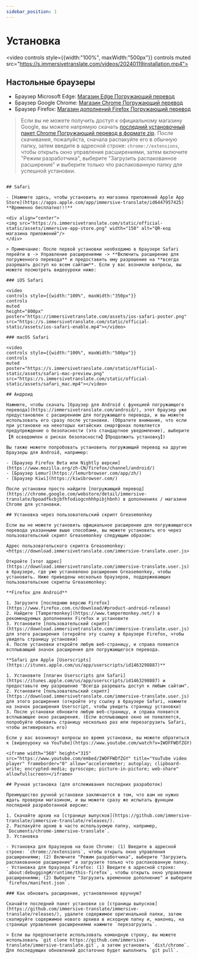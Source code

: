 ```yaml
---
sidebar_position: 1
---
```


# Установка

<video
controls style={{width:"100%", maxWidth:"500px"}}
controls
muted
src="https://s.immersivetranslate.com/videos/20240119installation.mp4"></video>

## Настольные браузеры

- Браузер Microsoft Edge: [Магазин Edge Погружающий перевод](https://microsoftedge.microsoft.com/addons/detail/amkbmndfnliijdhojkpoglbnaaahippg)
- Браузер Google Chrome: [Магазин Chrome Погружающий перевод](https://chrome.google.com/webstore/detail/immersive-translate/bpoadfkcbjbfhfodiogcnhhhpibjhbnh)
- Браузер Firefox: [Магазин дополнений Firefox Погружающий перевод](https://addons.mozilla.org/zh-CN/firefox/addon/immersive-translate/)

> Если вы не можете получить доступ к официальному магазину Google, вы можете напрямую скачать [последний установочный пакет Chrome Погружающий перевод в формате zip](https://download.immersivetranslate.com/latest/chrome-immersive-translate.zip). После скачивания, пожалуйста, сначала распакуйте его в обычную папку, затем введите в адресной строке: `chrome://extensions`, чтобы открыть окно управления расширениями, затем включите "Режим разработчика", выберите "Загрузить распакованное расширение" и выберите только что распакованную папку для успешной установки.

```

## Safari

- [Нажмите здесь, чтобы установить из магазина приложений Apple App Store](https://apps.apple.com/app/immersive-translate/id6447957425) **Временно бесплатно!!!**

<div align="center">
<img src="https://s.immersivetranslate.com/static/official-static/assets/immersive-app-store.png" width="150" alt="QR-код магазина приложений"/>
</div>

> Примечание: После первой установки необходимо в браузере Safari перейти в -> Управление расширениями -> **Включить расширение для погруженного перевода** и предоставить ему разрешение на **всегда разрешать доступ ко всем сайтам**. Если у вас возникли вопросы, вы можете посмотреть видеоуроки ниже:

### iOS Safari

<video
controls style={{width:"100%", maxWidth:"350px"}}
controls
muted
height="800px"
poster="https://immersivetranslate.com/assets/ios-safari-poster.png" src="https://s.immersivetranslate.com/static/official-static/assets/ios-safari-enable.mp4"></video>

### macOS Safari

<video
controls style={{width:"100%", maxWidth:"500px"}}
controls
muted
poster="https://s.immersivetranslate.com/static/official-static/assets/safari-mac-preview.png" src="https://s.immersivetranslate.com/static/official-static/assets/safari_mac.mp4"></video>

## Андроид

Нажмите, чтобы скачать [браузер для Android с функцией погружающего перевода](https://immersivetranslate.com/android/), этот браузер уже предустановлен с расширением для погружающего перевода, и вы можете использовать его сразу после установки. (Обратите внимание, что если при установке на некоторых китайских смартфонах появляется предупреждение о безопасности (это стандартное уведомление), выберите 【Я осведомлен о рисках безопасности】【Продолжить установку】)

Вы также можете попробовать установить погружающий перевод на другие браузеры для Android, например:

- [Браузер Firefox Beta или Nightly версии](https://www.mozilla.org/zh-CN/firefox/channel/android/)
- [Браузер Lemur](https://lemurbrowser.com/app/zh/)
- [Браузер Kiwi](https://kiwibrowser.com/)

После установки просто найдите [погружающий перевод](https://chrome.google.com/webstore/detail/immersive-translate/bpoadfkcbjbfhfodiogcnhhhpibjhbnh) в дополнениях / магазине Chrome для установки.

## Установка через пользовательский скрипт Greasemonkey

Если вы не можете установить официальное расширение для погружающегося перевода указанными выше способами, вы можете установить его через пользовательский скрипт Greasemonkey следующим образом:

Адрес пользовательского скрипта Greasemonkey: <https://download.immersivetranslate.com/immersive-translate.user.js>

Откройте [этот адрес](https://download.immersivetranslate.com/immersive-translate.user.js) в браузере, где уже установлено расширение Greasemonkey, чтобы установить. Ниже приведены несколько браузеров, поддерживающих пользовательские скрипты Greasemonkey:

**Firefox для Android**

1. Загрузите [последнюю версию Firefox](https://www.firefox.com.cn/download/#product-android-release)
2. Найдите [Tampermonkey](https://www.tampermonkey.net/) в рекомендуемых дополнениях Firefox и установите
3. Установите [пользовательский скрипт](https://download.immersivetranslate.com/immersive-translate.user.js) для этого расширения (откройте эту ссылку в браузере Firefox, чтобы увидеть страницу установки)
4. После установки откройте любую веб-страницу, и справа появится всплывающий значок расширения для погружающегося перевода.

**Safari для Apple [Userscripts](https://itunes.apple.com/us/app/userscripts/id1463298887)**

1. Установите [плагин Userscripts для Safari](https://itunes.apple.com/us/app/userscripts/id1463298887) и предоставьте ему разрешение "Всегда разрешать доступ к любым сайтам".
2. Установите [пользовательский скрипт](https://download.immersivetranslate.com/immersive-translate.user.js) для этого расширения (откройте эту ссылку в браузере Safari, нажмите на значок расширения Userscript, чтобы увидеть страницу установки)
3. После установки обновите любую веб-страницу, и справа появится всплывающее окно расширения. (Если всплывающее окно не появляется, попробуйте обновить страницу несколько раз или перезагрузить Safari, чтобы активировать его)

Если у вас возникнут вопросы во время установки, вы можете обратиться к [видеоуроку на YouTube](https://www.youtube.com/watch?v=IWOFFWDfZGY)

<iframe width="560" height="315" src="https://www.youtube.com/embed/IWOFFWDfZGY" title="YouTube video player" frameborder="0" allow="accelerometer; autoplay; clipboard-write; encrypted-media; gyroscope; picture-in-picture; web-share" allowfullscreen></iframe>

## Ручная установка (для отслеживания последних разработок)

Преимущество ручной установки заключается в том, что вам не нужно ждать проверки магазином, и вы можете сразу же испытать функции последней разработанной версии:

1. Скачайте архив на [странице выпусков](https://github.com/immersive-translate/immersive-translate/releases/).
2. Распакуйте архив в часто используемую папку, например, `Documents/chrome-immersive-translate`.
3. Установка

- Установка для браузеров на базе Chrome: (1) Введите в адресной строке: `chrome://extensions`, чтобы открыть окно управления расширениями; (2) Включите "Режим разработчика", выберите "Загрузить распакованное расширение" и загрузите только что распакованную папку.
- Установка для браузера Firefox: (1) Введите в адресной строке: `about:debugging#/runtime/this-firefox`, чтобы открыть окно управления расширениями; (2) Выберите "Загрузить временное дополнение" и выберите `firefox/manifest.json`.

### Как обновить расширение, установленное вручную?

Скачайте последний пакет установки со [страницы выпусков](https://github.com/immersive-translate/immersive-translate/releases/), удалите содержимое оригинальной папки, затем скопируйте содержимое нового архива в исходную папку и, наконец, на странице управления расширениями нажмите `перезагрузить`.

> Если вы предпочитаете использовать командную строку, вы можете использовать `git clone https://github.com/immersive-translate/immersive-translate.git`, а затем установить `dist/chrome`. Для последующих обновлений достаточно будет выполнить `git pull`.
```
